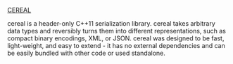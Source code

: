 [CEREAL](https://github.com/USCiLab/cereal.git)

cereal is a header-only C++11 serialization library. 
cereal takes arbitrary data types and reversibly turns them into different representations, 
such as compact binary encodings, XML, or JSON. cereal was designed to be fast, light-weight,
 and easy to extend - it has no external dependencies and can be easily bundled with other
  code or used standalone.